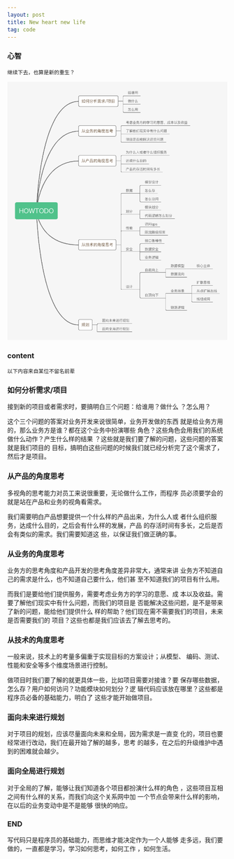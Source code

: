 ```yaml
---
layout: post
title: New heart new life
tag: code
---
```


### 心智
	
	继续下去，也算是新的重生？

![show](/images/new_heart.jpg)

### content

	以下内容来自某位不留名前辈


### 如何分析需求/项目

接到新的项目或者需求时，要搞明白三个问题：给谁用？做什么
？怎么用？

这个三个问题的答案对业务开发来说很简单，业务开发做的东西
就是给业务方用的，那么业务方是谁？都在这个业务中扮演哪些
角色？这些角色会用我们的系统做什么动作？产生什么样的结果
？这些就是我们要了解的问题，这些问题的答案就是我们项目的
目标，搞明白这些问题的时候我们就已经分析完了这个需求了，
然后才是项目。


### 从产品的角度思考

多视角的思考能力对员工来说很重要，无论做什么工作，而程序
员必须要学会的就是站在产品和业务的视角看需求。

我们需要明白产品想要提供一个什么样的产品出来，为什么人或
者什么组织服务，达成什么目的，之后会有什么样的发展，产品
的存活时间有多长，之后是否会有类似的需求。我们需要知道这
些，以保证我们做正确的事。

### 从业务的角度思考

业务方的思考角度和产品开发的思考角度差异非常大，通常来讲
业务方不知道自己的需求是什么，也不知道自己要什么，他们甚
至不知道我们的项目有什么用。

而我们是要给他们提供服务，需要考虑业务方的学习的意愿、成
本以及收益。需要了解他们现实中有什么问题，而我们的项目是
否能解决这些问题，是不是带来了新的问题，能给他们提供什么
样的帮助？他们现在需不需要我们的项目，未来是否需要我们的
项目？这些也都是我们应该去了解去思考的。

### 从技术的角度思考

一般来说，技术上的考量多偏重于实现目标的方案设计；从模型、
编码、测试、性能和安全等多个维度场景进行控制。

做项目时我们要了解的就更具体一些，比如项目需要对接谁？要
保存哪些数据，怎么存？用户如何访问？功能模块如何划分？逻
辑代码应该放在哪里？这些都是程序员必备的基础能力，明白了
这些才能开始做项目。

### 面向未来进行规划

对于项目的规划，应该尽量面向未来和全局，因为需求是一直变
化的，项目也要经常进行改动，我们在最开始了解的越多，思考
的越多，在之后的升级维护中遇到的困难就会越少。

### 面向全局进行规划

对于全局的了解，能够让我们知道各个项目都扮演什么样的角色
，这些项目互相之间有什么样的关系，而我们向这个关系网中加
一个节点会带来什么样的影响，在以后的业务变动中是不是能够
很快的响应。

### END

写代码只是程序员的基础能力，而思维才能决定作为一个人能够
走多远，我们要做的，一直都是学习，学习如何思考，如何工作
，如何生活。